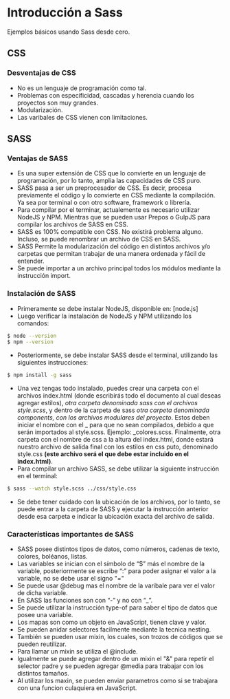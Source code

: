    # Introducción a Sass
Ejemplos básicos usando Sass desde cero.
## CSS
### Desventajas de CSS
* No es un lenguaje de programación como tal.
* Problemas con especificidad, cascadas y herencia cuando los proyectos son muy grandes.
* Modularización.
* Las varibales de CSS vienen con limitaciones.

## SASS
### Ventajas de SASS
* Es una super extensión de CSS que lo convierte en un lenguaje de programación, por lo tanto, amplia las capacidades de CSS puro.
* SASS pasa a ser un preprocesador de CSS. Es decir, procesa previamente el código y lo convierte en CSS mediante la compilación. Ya sea por terminal o con otro software, framework o librería.
* Para compilar por el terminar, actualemente es necesario utilizar NodeJS y NPM. Mientras que se pueden usar Prepos o GulpJS para compilar los archivos de SASS en CSS.
* SASS es 100% compatible con CSS. No existirá problema alguno. Incluso, se puede renombrar un archivo de CSS en SASS.
* SASS Permite la modularización del código en distintos archivos y/o carpetas que permitan trabajar de una manera ordenada y fácil de entender.
* Se puede importar a un archivo principal todos los módulos mediante la instrucción import.

### Instalación de SASS
* Primeramente se debe instalar NodeJS, disponible en: [node.js]
* Luego verificar la instalación de NodeJS y NPM utilizando los comandos:

```sh
$ node --version
$ npm --version
```

* Posteriormente, se debe instalar SASS desde el terminal, utilizando las siguientes instrucciones:

```sh
$ npm install -g sass
```

* Una vez tengas todo instalado, puedes crear una carpeta con el archivos index.html (donde escribirás todo el documento al cual deseas agregar estilos), *otra carpeta denominada sass con el archivos style.scss*, y dentro de la carpeta de sass *otra carpeta denominada components, con los archivos modulares del proyecto*. Estos deben iniciar el nombre con el _ para que no sean compilados, debido a que serán importados al style.scss. Ejemplo: _colores.scss. Finalmente, otra carpeta con el nombre de css a la altura del index.html, donde estará nuestro archivo de salida final con los estilos en css puto, denominado style.css **(este archivo será el que debe estar incluido en el index.html)**.
* Para compilar un archivo SASS, se debe utilizar la siguiente instrucción en el terminal:

```sh
$ sass --watch style.scss ../css/style.css
```

* Se debe tener cuidado con la ubicación de los archivos, por lo tanto, se puede entrar a la carpeta de SASS y ejecutar la instrucción anterior desde esa carpeta e indicar la ubicación exacta del archivo de salida. 

### Características importantes de SASS
* SASS posee distintos tipos de datos, como números, cadenas de texto, colores, boléanos, listas.
* Las variables se inician con el símbolo de “$” más el nombre de la variable, posteriormente se escribe “:” para poder asignar el valor a la variable, no se debe usar el signo "="
* Se puede usar @debug mas el nombre de la varibale para ver el valor de dicha variable.
* En SASS las funciones son con “-” y no con “_”.
* Se puede utilizar la instrucción type-of para saber el tipo de datos que posee una variable.
* Los mapas son como un objeto en JavaScript, tienen clave y valor.
* Se pueden anidar selectores facilmente mediante la tecnica nesting.
* También se pueden usar mixin, los cuales, son trozos de códigos que se pueden reutilizar.
* Para llamar un mixin se utiliza el @include. 
* Igualmente se puede agregar dentro de un mixin el "&" para repetir el selector padre y se pueden agregar @media para trabajar con los distintos tamaños.
* Al utilizar los maxin, se pueden enviar parametros como si se trabajara con una funcion culaquiera en JavaScript.





